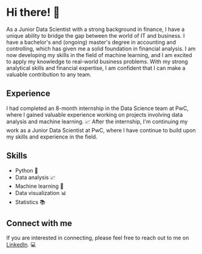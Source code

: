 <h1>Hi there! 👋</h1>

<p>As a Junior Data Scientist with a strong background in finance, I have a unique ability to bridge the gap between the world of IT and business. I have a bachelor's and (ongoing) master's degree in accounting and controlling, which has given me a solid foundation in financial analysis. I am now developing my skills in the field of machine learning, and I am excited to apply my knowledge to real-world business problems. With my strong analytical skills and financial expertise, I am confident that I can make a valuable contribution to any team.</p>

<h2>Experience</h2>

<p>I had completed an 8-month internship in the Data Science team at PwC, where I gained valuable experience working on projects involving data analysis and machine learning. 📈 After the internship, I'm continuing my work as a Junior Data Scientist at PwC, where I have continue to build upon my skills and experience in the field.</p>

<h2>Skills</h2>

<ul>
  <li>Python 🐍</li>
  <li>Data analysis 📈</li>
  <li>Machine learning 🤖</li>
  <li>Data visualization 📊</li>
  <li>Statistics 📚</li>
</ul>

<h2>Connect with me</h2>

<p>If you are interested in connecting, please feel free to reach out to me on <a href="https://www.linkedin.com/in/dominikdawiec/">LinkedIn</a>. 💻</p>
